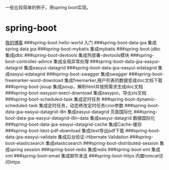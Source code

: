 一些比较简单的例子，用spring boot实现。
# spring-boot
[我的博客](http://blog.csdn.net/je_ge "JE-GE的浆糊") 
###spring-boot-hello-world	     	入门
###spring-boot-data-jpa	    		集成spring data jpa
###spring-boot-mybatis	    		集成mybatis
###spring-boot-jdbc	        		集成jdbc
###spring-boot-devtools	    		集成热部署-devtools模块
###spring-boot-controller-advice     集成全局异常处理
###spring-boot-data-jpa-easyui-datagrid  集成easyui-datagrid
###spring-boot-data-jpa-easyui-edatagrid  集成easyui-edatagrid
###spring-boot-swagger  集成swagger
###spring-boot-freemarker-word-download 集成freemarker,用户列表的数据变成doc文档下载
###spring-boot-jsoup 集成jsoup，解析html并按照需求生成doc文档
###spring-boot-easypoi-execl-download 集成easypoi，导出xls文档
###spring-boot-scheduled-task 集成定时任务
###spring-boot-dynamic-scheduled-task 集成定时任务，动态修改定时任务cron参数
###spring-boot-data-jpa-easyui-datagrid-i8n  集成easyui-datagrid 页面国际化
###spring-boot-data-jpa-easyui-datagrid-i8n-data  集成easyui-datagrid 数据国际化
###spring-boot-data-jpa-easyui-datagrid-cache  集成Cache-缓存
###spring-boot-itext-pdf-download 集成itext导出pdf下载
###spring-boot-data-jpa-easyui-validate 集成后台验证-Hibernate Validation
###spring-boot-elasticsearch 集成elasticsearch
###spring-boot-distributed-session 集成spring session
###spring-boot-redis 集成redis
###spring-boot-xml 集成xml
###spring-boot-email 集成邮件发送
###spring-boot-https 内置tomcat访问https



